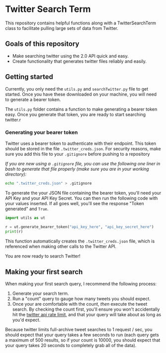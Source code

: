 # Twitter Search Term
This repository contains helpful functions along with a TwitterSearchTerm class to facilitate pulling large sets of data from Twitter.

## Goals of this repository
* Make searching twitter using the 2.0 API quick and easy.
* Create functionality that generates twitter files reliably and easily.

## Getting started
Currently, you only need the `utils.py` and `searchTwitter.py` file to get started. Once you have these downloaded on your machine, you will need to generate a bearer token.

The `utils.py` folder contains a function to make generating a bearer token easy. Once you generate that token, you are ready to start searching twitter.r

### Generating your bearer token
Twitter uses a bearer token to authenticate with their endpoint. This token should be stored in the file `.twitter_creds.json`. For security reasons, make sure you add this file to your `.gitignore` before pushing to a repository

*If you are new using a `.gitignore` file, you can use the following one liner in bash to generate that file properly (make sure you are in your working directory):*
```bash
echo ".twitter_creds.json" > .gitignore
```

To generate the your JSON file containing the bearer token, you'll need your API Key and your API Key Secret. You can then run the following code with your values inserted. If all goes well, you'll see the response "Token generated" and `True`. 

```python
import utils as ut
    
r = ut.generate_bearer_token("api_key_here", "api_key_secret_here")
print(r)
```

This function automatically creates the `.twitter_creds.json` file, which is referenced when making other calls to the Twitter API.

You are now ready to search Twitter!

## Making your first search

When making your first search query, I recommend the following process:
1. Generate your search term.
2. Run a "count" query to gauge how many tweets you should expect.
3. Once your are comfortable with the count, *then* execute the tweet search. By checking the count first, you'll ensure you won't accidentally hit the [twitter api rate limit](https://developer.twitter.com/en/docs/twitter-api/rate-limits), and that your query will take about as long as you'd expect.

Because twitter limits full-archive tweet searches to 1 request / sec, you should expect that your query takes a few seconds to run (each query gets a maximum of 500 results, so if your count is 10000, you should expect that your query takes 20 seconds to completely grab all of the data).